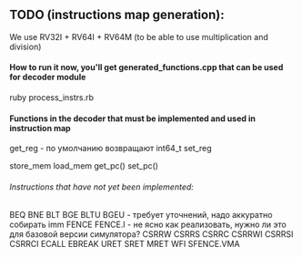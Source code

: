 ## TODO (instructions map generation):
We use RV32I + RV64I + RV64M (to be able to use multiplication and division)

#### How to run it now, you'll get generated_functions.cpp that can be used for decoder module
ruby process_instrs.rb

#### Functions in the decoder that must be implemented and used in instruction map
get_reg - по умолчанию возвращают int64_t
set_reg 

store_mem
load_mem
get_pc()
set_pc()

###### Instructions that have not yet been implemented:
BEQ BNE BLT BGE BLTU BGEU - требует уточнений, надо аккуратно собирать imm
FENCE FENCE.I - не ясно как реализовать, нужно ли это для базовой версии симулятора?
CSRRW CSRRS CSRRC CSRRWI CSRRSI CSRRCI 
ECALL EBREAK
URET SRET MRET
WFI SFENCE.VMA